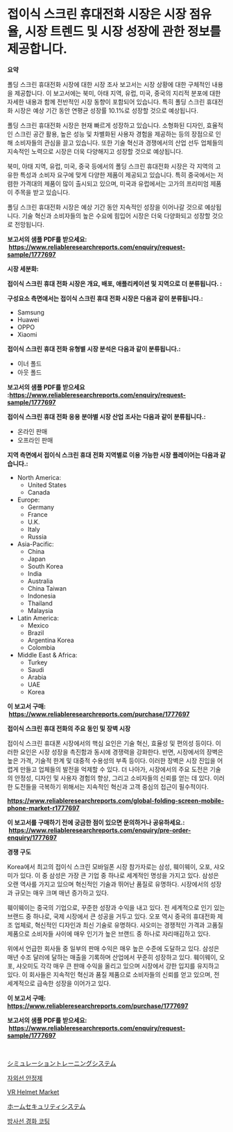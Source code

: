 <p><h1>접이식 스크린 휴대전화 시장은 시장 점유율, 시장 트렌드 및 시장 성장에 관한 정보를 제공합니다.</h1></p><p><strong>요약</strong></p>
<p><p>폴딩 스크린 휴대전화 시장에 대한 시장 조사 보고서는 시장 상황에 대한 구체적인 내용을 제공합니다. 이 보고서에는 북미, 아태 지역, 유럽, 미국, 중국의 지리적 분포에 대한 자세한 내용과 함께 전반적인 시장 동향이 포함되어 있습니다. 특히 폴딩 스크린 휴대전화 시장은 예상 기간 동안 연평균 성장률 10.1%로 성장할 것으로 예상됩니다.</p><p>폴딩 스크린 휴대전화 시장은 현재 빠르게 성장하고 있습니다. 소형화된 디자인, 효율적인 스크린 공간 활용, 높은 성능 및 차별화된 사용자 경험을 제공하는 등의 장점으로 인해 소비자들의 관심을 끌고 있습니다. 또한 기술 혁신과 경쟁에서의 산업 선두 업체들의 지속적인 노력으로 시장은 더욱 다양해지고 성장할 것으로 예상됩니다.</p><p>북미, 아태 지역, 유럽, 미국, 중국 등에서의 폴딩 스크린 휴대전화 시장은 각 지역의 고유한 특성과 소비자 요구에 맞게 다양한 제품이 제공되고 있습니다. 특히 중국에서는 저렴한 가격대의 제품이 많이 출시되고 있으며, 미국과 유럽에서는 고가의 프리미엄 제품이 주목을 받고 있습니다.</p><p>폴딩 스크린 휴대전화 시장은 예상 기간 동안 지속적인 성장을 이어나갈 것으로 예상됩니다. 기술 혁신과 소비자들의 높은 수요에 힘입어 시장은 더욱 다양화되고 성장할 것으로 전망됩니다.</p></p>
<p><strong>보고서의 샘플 PDF를 받으세요: &nbsp;<a href="https://www.reliableresearchreports.com/enquiry/request-sample/1777697">https://www.reliableresearchreports.com/enquiry/request-sample/1777697</a></strong></p>
<p><strong>시장 세분화:</strong></p>
<p><strong> 접이식 스크린 휴대 전화 시장은 개요, 배포, 애플리케이션 및 지역으로 더 분류됩니다. :</strong></p>
<p><strong>구성요소 측면에서는 접이식 스크린 휴대 전화 시장은 다음과 같이 분류됩니다.:</strong></p>
<p><ul><li>Samsung</li><li>Huawei</li><li>OPPO</li><li>Xiaomi</li></ul></p>
<p><strong> 접이식 스크린 휴대 전화 유형별 시장 분석은 다음과 같이 분류됩니다.:</strong></p>
<p><ul><li>이너 폴드</li><li>아웃 폴드</li></ul></p>
<p><strong>보고서의 샘플 PDF를 받으세요 :<a href="https://www.reliableresearchreports.com/enquiry/request-sample/1777697">https://www.reliableresearchreports.com/enquiry/request-sample/1777697</a></strong></p>
<p><strong> 접이식 스크린 휴대 전화 응용 분야별 시장 산업 조사는 다음과 같이 분류됩니다.:</strong></p>
<p><ul><li>온라인 판매</li><li>오프라인 판매</li></ul></p>
<p><strong>지역 측면에서 접이식 스크린 휴대 전화 지역별로 이용 가능한 시장 플레이어는 다음과 같습니다.:</strong></p>
<p><ul>
    <li>
        North America:
        <ul>
            <li>United States</li>
            <li>Canada</li>
        </ul>
    </li>
    <li>
        Europe:
        <ul>
            <li>Germany</li>
            <li>France</li>
            <li>U.K.</li>
            <li>Italy</li>
            <li>Russia</li>
        </ul>
    </li>
    <li>
        Asia-Pacific:
        <ul>
            <li>China</li>
            <li>Japan</li>
            <li>South Korea</li>
            <li>India</li>
            <li>Australia</li>
            <li>China Taiwan</li>
            <li>Indonesia</li>
            <li>Thailand</li>
            <li>Malaysia</li>
        </ul>
    </li>
    <li>
        Latin America:
        <ul>
            <li>Mexico</li>
            <li>Brazil</li>
            <li>Argentina Korea</li>
            <li>Colombia</li>
        </ul>
    </li>
    <li>
        Middle East & Africa:
        <ul>
            <li>Turkey</li>
            <li>Saudi</li>
            <li>Arabia</li>
            <li>UAE</li>
            <li>Korea</li>
        </ul>
    </li>
    </ul></p>
<p><strong>이 보고서 구매: &nbsp;<a href="https://www.reliableresearchreports.com/purchase/1777697">https://www.reliableresearchreports.com/purchase/1777697</a></strong></p>
<p><strong>접이식 스크린 휴대 전화의 주요 동인 및 장벽 시장</strong></p>
<p><p>접이식 스크린 휴대폰 시장에서의 핵심 요인은 기술 혁신, 효율성 및 편의성 등이다. 이러한 요인은 시장 성장을 촉진함과 동시에 경쟁력을 강화한다. 반면, 시장에서의 장벽은 높은 가격, 기술적 한계 및 대중적 수용성의 부족 등이다. 이러한 장벽은 시장 진입을 어렵게 만들고 업체들의 발전을 억제할 수 있다. 더 나아가, 시장에서의 주요 도전은 기술의 안정성, 디자인 및 사용자 경험의 향상, 그리고 소비자들의 신뢰를 얻는 데 있다. 이러한 도전들을 극복하기 위해서는 지속적인 혁신과 고객 중심의 접근이 필수적이다.</p></p>
<p><strong><a href="https://www.reliableresearchreports.com/global-folding-screen-mobile-phone-market-r1777697">https://www.reliableresearchreports.com/global-folding-screen-mobile-phone-market-r1777697</a></strong></p>
<p><strong>이 보고서를 구매하기 전에 궁금한 점이 있으면 문의하거나 공유하세요.: &nbsp;<a href="https://www.reliableresearchreports.com/enquiry/pre-order-enquiry/1777697">https://www.reliableresearchreports.com/enquiry/pre-order-enquiry/1777697</a></strong></p>
<p><strong>경쟁 구도</strong></p>
<p><p>Korea에서 최고의 접이식 스크린 모바일폰 시장 참가자로는 삼성, 훼이웨이, 오포, 샤오미가 있다. 이 중 삼성은 가장 큰 기업 중 하나로 세계적인 명성을 가지고 있다. 삼성은 오랜 역사를 가지고 있으며 혁신적인 기술과 뛰어난 품질로 유명하다. 시장에서의 성장과 규모는 매우 크며 매년 증가하고 있다. </p><p>훼이웨이는 중국의 기업으로, 꾸준한 성장과 수익을 내고 있다. 전 세계적으로 인기 있는 브랜드 중 하나로, 국제 시장에서 큰 성공을 거두고 있다. 오포 역시 중국의 휴대전화 제조 업체로, 혁신적인 디자인과 최신 기술로 유명하다. 샤오미는 경쟁적인 가격과 고품질 제품으로 소비자들 사이에 매우 인기가 높은 브랜드 중 하나로 자리매김하고 있다. </p><p>위에서 언급한 회사들 중 일부의 판매 수익은 매우 높은 수준에 도달하고 있다. 삼성은 매년 수조 달러에 달하는 매출을 기록하며 산업에서 꾸준히 성장하고 있다. 훼이웨이, 오포, 샤오미도 각각 매우 큰 판매 수익을 올리고 있으며 시장에서 강한 입지를 유지하고 있다. 이 회사들은 지속적인 혁신과 품질 제품으로 소비자들의 신뢰를 얻고 있으며, 전 세계적으로 급속한 성장을 이어가고 있다.</p></p>
<p><strong>이 보고서 구매: &nbsp; <a href="https://www.reliableresearchreports.com/purchase/1777697">https://www.reliableresearchreports.com/purchase/1777697</a></strong></p>
<p><strong>보고서의 샘플 PDF를 받으세요: &nbsp;<a href="https://www.reliableresearchreports.com/enquiry/request-sample/1777697">https://www.reliableresearchreports.com/enquiry/request-sample/1777697</a></strong><strong></strong></p>
<p>&nbsp;</p>
<p><p><a href="https://medium.com/@reyeshowell66/%E3%82%B7%E3%83%9F%E3%83%A5%E3%83%AC%E3%83%BC%E3%82%B7%E3%83%A7%E3%83%B3%E3%83%88%E3%83%AC%E3%83%BC%E3%83%8B%E3%83%B3%E3%82%B0%E3%82%B7%E3%82%B9%E3%83%86%E3%83%A0%E5%B8%82%E5%A0%B4-2031%E5%B9%B4%E3%81%BE%E3%81%A7%E3%81%AE%E5%8B%95%E5%90%91-%E4%BA%88%E6%B8%AC-%E7%AB%B6%E5%90%88%E5%88%86%E6%9E%90-ed2f7440084d">シミュレーショントレーニングシステム</a></p><p><a href="https://medium.com/@dulcewisozk/%EC%9E%90%EC%99%B8%EC%84%A0-%EC%B0%A8%EB%8B%A8%EC%A0%9C-%EC%8B%9C%EC%9E%A5-%EC%9D%B8%EC%82%AC%EC%9D%B4%ED%8A%B8-%EC%8B%9C%EC%9E%A5-%EB%8F%99%ED%96%A5-%EC%84%B1%EC%9E%A5-2024%EB%85%84%EB%B6%80%ED%84%B0-2031%EB%85%84%EA%B9%8C%EC%A7%80-%EC%98%88%EC%B8%A1%EB%90%9C-%EA%B2%83-c30c715a9c6e">자외선 안정제</a></p><p><a href="https://github.com/Sinjinluong3e0awx2m195k76/Market-Research-Report-List-2/blob/main/vr-helmet-market.md">VR Helmet Market</a></p><p><a href="https://medium.com/@s.guest01/%E5%AE%B6%E5%BA%AD%E7%94%A8%E3%82%BB%E3%82%AD%E3%83%A5%E3%83%AA%E3%83%86%E3%82%A3%E3%82%B7%E3%82%B9%E3%83%86%E3%83%A0%E5%B8%82%E5%A0%B4%E3%81%AE%E8%A6%8F%E6%A8%A1%E3%81%AF-%E3%82%B0%E3%83%AD%E3%83%BC%E3%83%90%E3%83%AB%E7%94%A3%E6%A5%AD%E3%81%AB%E3%81%8A%E3%81%91%E3%82%8B%E6%9C%80%E9%81%A9%E3%81%AA%E3%83%9E%E3%83%BC%E3%82%B1%E3%83%86%E3%82%A3%E3%83%B3%E3%82%B0%E3%83%81%E3%83%A3%E3%83%8D%E3%83%AB%E3%82%92%E6%98%8E%E3%82%89%E3%81%8B%E3%81%AB%E3%81%97%E3%81%BE%E3%81%99-f913dbd4ea11">ホームセキュリティシステム</a></p><p><a href="https://medium.com/@conormarvin1936/%EB%B0%A9%EC%82%AC%EC%84%A0-%EA%B2%BD%ED%99%94-%EC%BD%94%ED%8C%85-%EC%8B%9C%EC%9E%A5-%EC%A0%84%EB%A7%9D-%EC%82%B0%EC%97%85-%EA%B0%9C%EC%9A%94-%EB%B0%8F-%EC%98%88%EC%B8%A1-2024%EB%85%84%EB%B6%80%ED%84%B0-2031%EB%85%84-141d80e4ce23">방사선 경화 코팅</a></p></p>
